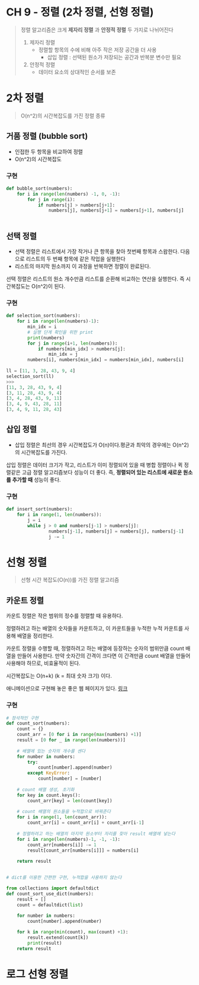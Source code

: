 # CH 9 - 정렬 (2차 정렬, 선형 정렬)



> 정렬 알고리즘은 크게 **제자리 정렬** 과 **안정적 정렬** 두 가지로 나뉘어진다
>
> 1. 제자리 정렬
>    - 정렬할 항목의 수에 비해 아주 작은 저장 공간을 더 사용
>      - 삽입 정렬 : 선택된 원소가 저장되는 공간과 반복분 변수만 필요
> 2. 안정적 정렬
>    - 데이터 요소의 상대적인 순서를 보존



# 2차 정렬

> O(n^2)의 시간복잡도를 가진 정렬 종류



## 거품 정렬 (bubble sort)

- 인접한 두 항목을 비교하여 정렬
- O(n^2)의 시간복잡도

### 구현

```python
def bubble_sort(numbers):
    for i in range(len(numbers) -1, 0, -1):
        for j in range(i):
            if numbers[j] > numbers[j+1]:
                numbers[j], numbers[j+1] = numbers[j+1], numbers[j]
    
```





## 선택 정렬

- 선택 정렬은 리스트에서 가장 작거나 큰 항목을 찾아 첫번째 항목과 스왑한다. 다음으로 리스트의 두 번째 항목에 같은 작업을 실행한다
- 리스트의 마지막 원소까지 이 과정을 반복하면 정렬이 완료된다.



선택 정렬은 리스트의 원소 개수만큼 리스트를 순환해 비교하는 연산을 실행한다. 즉 시간복잡도는 O(n^2)이 된다. 

### 구현

```python
def selection_sort(numbers):
    for i in range(len(numbers)-1):
        min_idx = i
        # 실행 단계 확인을 위한 print
        print(numbers)
        for j in range(i+1, len(numbers)):
            if numbers[min_idx] > numbers[j]:
                min_idx = j
        numbers[i], numbers[min_idx] = numbers[min_idx], numbers[i]
        
ll = [11, 3, 28, 43, 9, 4]
selection_sort(ll)
>>> 
[11, 3, 28, 43, 9, 4]
[3, 11, 28, 43, 9, 4]
[3, 4, 28, 43, 9, 11]
[3, 4, 9, 43, 28, 11]
[3, 4, 9, 11, 28, 43]
```





## 삽입 정렬

- 삽입 정렬은 최선의 경우 시간복잡도가 O(n)이다.평균과 최악의 경우에는 O(n^2)의 시간복잡도를 가진다.



삽입 정렬은 데이터 크기가 작고, 리스트가 이미 정렬되어 있을 때 병합 정렬이나 퀵 정렬같은 고급 정렬 알고리즘보다 성능이 더 좋다. 즉, **정렬되어 있는 리스트에 새로운 원소를 추가할 때** 성능이 좋다.



### 구현

```python
def insert_sort(numbers):
    for i in range(1, len(numbers)):
        j = i
        while j > 0 and numbers[j-1] > numbers[j]:
                numbers[j-1], numbers[j] = numbers[j], numbers[j-1]
                j -= 1
```





# 선형 정렬

> 선형 시간 복잡도(O(n))를 가진 정렬 알고리즘



## 카운트 정렬

카운트 정렬은 작은 범위의 정수를 정렬할 때 유용하다.

정렬하려고 하는 배열의 숫자들을 카운트하고, 이 카운트들을 누적한 누적 카운트를 사용해 배열을 정리한다.



카운트 정렬을 수행할 때, 정렬하려고 하는 배열에 등장하는 숫자의 범위만큼 count 배열을 만들어 사용한다. 만약 숫자간의 간격이 크다면 이 간격만큼 count 배열을 만들어 사용해야 하므로, 비효율적이 된다.

시간복잡도는 O(n+k) (k = 최대 숫자 크기) 이다.

애니메이션으로 구현해 놓은 좋은 웹 페이지가 있다. [링크](https://www.cs.miami.edu/home/burt/learning/Csc517.091/workbook/countingsort.html)



### 구현

```python
# 정석적인 구현
def count_sort(numbers):
    count = {}
    count_arr = [0 for i in range(max(numbers) +1)]
    result = [0 for _ in range(len(numbers))]
    
    # 배열에 있는 숫자의 개수를 센다
    for number in numbers:
        try:
            count[number].append(number)
        except KeyError:
            count[number] = [number]
     
    # count 배열 생성, 초기화
    for key in count.keys():
        count_arr[key] = len(count[key])
    
    # count 배열의 원소들을 누적합으로 바꿔준다
    for i in range(1, len(count_arr)):
        count_arr[i] = count_arr[i] + count_arr[i-1]
    
    # 정렬하려고 하는 배열의 마지막 원소부터 자리를 찾아 result 배열에 넣는다
    for i in range(len(numbers)-1, -1, -1):
        count_arr[numbers[i]] -= 1
        result[count_arr[numbers[i]]] = numbers[i]
    
    return result
    

# dict를 이용한 간편한 구현, 누적합을 사용하지 않는다

from collections import defaultdict
def count_sort_use_dict(numbers):
    result = []
    count = defaultdict(list)
    
    for number in numbers:
        count[number].append(number)

    for k in range(min(count), max(count) +1):
        result.extend(count[k])
        print(result)
    return result
```





# 로그 선형 정렬

